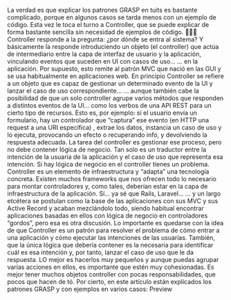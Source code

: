 La verdad es que explicar los patrones GRASP en tuits es bastante complicado, porque en algunos casos se tarda menos con un ejemplo de código. Esta vez le toca el turno a Controller, que se puede explicar de forma bastante sencilla sin necesidad de ejemplos de código. 🧻👇🏼
Controller responde a la pregunta: ¿por dónde se entra al sistema? Y básicamente la responde introduciendo un objeto (el controller) que actúa de intermediario entre la capa de interfaz de usuario y la aplicación, vinculando eventos que suceden en UI con casos de uso…
… en la aplicación. Por supuesto, esto remite al patrón MVC que nació en las GUI y se usa habitualmente en aplicaciones web. En principio Controller se refiere a un objeto que es capaz de gestionar un determinado evento de la UI y lanzar el caso de uso correspondiente…
… aunque también cabe la posibilidad de que un solo controller agrupe varios métodos que responden a distintos eventos de la UI… como los verbos de una API REST para un cierto tipo de recursos.
Esto es, por ejemplo: si el usuario envía un formulario, hay un controlador que “captura” ese evento (en HTTP una request a una URI específica) , extrae los datos, instancia un caso de uso y lo ejecuta, provocando un efecto o recuperando info, y devolviendo la respuesta adecuada.
La tarea del controller es gestionar ese proceso, pero no debe contener lógica de negocio. Tan solo es un traductor entre la intención de la usuaria de la aplicación y el caso de uso que representa esa intención. Si hay lógica de negocio en el controller tienes un problema.
Controller es un elemento de infraestructura y “adapta” una tecnología concreta. Existen muchos frameworks que nos ofrecen todo lo necesario para montar controladores y, como tales, deberían estar en la capa de infraestructura de la aplicación. Sí… ya sé que Rails, Laravel…
… y un largo etcétera se postulan como la base de las aplicaciones con sus MVC y sus Active Record y acaban mezclándolo todo, siendo habitual encontrar aplicaciones basadas en ellos con lógica de negocio en controladores “gordos”, pero esa es otra discusión.
Lo importante es quedarse con la idea de que Controller es un patrón para resolver el problema de cómo entrar a una aplicación y cómo ejecutar las intenciones de las usuarias. También, que la única lógica que debería contener es la necesaria para identificar cuál es esa intención
y, por tanto, lanzar el caso de uso que le da respuesta. LO mejor es hacerlos muy pequeños y aunque puedas agrupar varias acciones en ellos, es importante que estén muy cohesionadas. Es mejor tener muchos objetos controller con pocas responsabilidades, que pocos que hacen de tó.
Por cierto, en este artículo están explicados los patrones GRASP y con ejemplos en varios casos:
Preview
